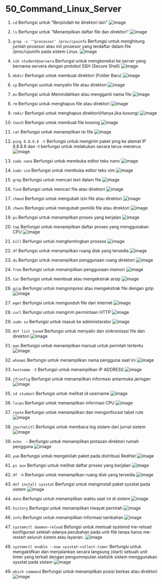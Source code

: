 # 50_Command_Linux_Server

1. `cd`
   Berfungsi untuk "Berpindah ke direktori lain"
   ![image](https://github.com/eopaleto/50_Command_Linux_RedhatServer/assets/126212773/b5df6400-4f5b-41e9-9d10-bfd33462c30e)
2. `ls`
   Berfungsi untuk "Menampilkan daftar file dan direktori"
   ![image](https://github.com/eopaleto/50_Command_Linux_RedhatServer/assets/126212773/45f9afd5-c154-4695-89f5-d20cbac3bc3c)

3. `grep -c '^processor' /proc/cpuinfo`
   Berfungsi untuk menghitung jumlah prosesor atau inti prosesor yang terdaftar dalam file        /proc/cpuinfo pada sistem Linux.
   ![image](https://github.com/eopaleto/50_Command_Linux_RedhatServer/assets/126212773/70c356b9-ec38-4837-9a3d-70f6878fc44e)

4. `ssh student@servera`
   Berfungsi untuk mengkoneksi ke server yang bernama servera dengan protokol SSH (Secure Shell)
   ![image](https://github.com/eopaleto/50_Command_Linux_RedhatServer/assets/126212773/aa0f3d22-c677-490e-85d5-98b8f7edef5a)

5. `mkdir`
   Berfungsi untuk membuat direktori (Folder Baru)
   ![image](https://github.com/eopaleto/50_Command_Linux_RedhatServer/assets/126212773/24e47f46-c5c7-4291-a7d2-405f15a64f9b)

6. `cp`
   Berfungsi uuntuk menyalin file atau  direktori
   ![image](https://github.com/eopaleto/50_Command_Linux_RedhatServer/assets/126212773/3a10a8a5-d5a3-4093-ac0e-ef7bdcdda81b)

7. `mv`
   Berfungsi untuk Memindahkan atau mengganti nama file
   ![image](https://github.com/eopaleto/50_Command_Linux_RedhatServer/assets/126212773/6311ab9c-f226-4ab1-bf37-9e2c4696a416)

8. `rm`
   Berfungsi untuk menghapus file atau direktori
   ![image](https://github.com/eopaleto/50_Command_Linux_RedhatServer/assets/126212773/c0edb85f-fe4d-4116-b95b-9cf964d63ae7)

9. `rmdir`
    Berfungsi untuk menghapus direktori(Hanya jika kosong)
   ![image](https://github.com/eopaleto/50_Command_Linux_RedhatServer/assets/126212773/1f1668e6-bc0a-48b7-bc4d-d02dd09d3631)

10. `touch`
   Berfungsi untuk membuat file kosong
   ![image](https://github.com/eopaleto/50_Command_Linux_RedhatServer/assets/126212773/7e0c462e-63e5-410a-80ec-cd9a7954fd5e)

11. `cat`
    Berfungsi untuk menampilkan isi file
   ![image](https://github.com/eopaleto/50_Command_Linux_RedhatServer/assets/126212773/2bd9114c-83a8-442f-899c-d37b62af72e9)

12. `ping 8.8.8.8 -t`
    Berfungsi untuk mengirim paket ping ke alamat IP 8.8.8.8 dan -t berfungsi untuk melakukan       secara terus-menerus
   ![image](https://github.com/eopaleto/50_Command_Linux_RedhatServer/assets/126212773/17fe51d7-e714-424c-a6ff-366d60e79851)

13. `sudo nano`
    Berfungsi untuk membuka editor teks nano
    ![image](https://github.com/eopaleto/50_Command_Linux_RedhatServer/assets/126212773/d0df0aad-17ed-4b89-8521-59ad485ee5f4)

15. `sudo vim`
    Berfungsi untuk membuka editor teks vim
   ![image](https://github.com/eopaleto/50_Command_Linux_RedhatServer/assets/126212773/d51d28b7-6f1f-4bf8-9e50-729d3087d4d1)

16. `grep`
    Berfungsi untuk mencari text dalam file
   ![image](https://github.com/eopaleto/50_Command_Linux_RedhatServer/assets/126212773/8126f7dd-4601-4e6f-9958-b00a155d5294)

17. `find`
    Befungsi untuk mencari file atau direktori
   ![image](https://github.com/eopaleto/50_Command_Linux_RedhatServer/assets/126212773/840f2cac-5307-4d1e-87fd-5d1a9366237c)

18. `chmod`
    Berfungsi untuk mengubah izin file atau direktori
   ![image](https://github.com/eopaleto/50_Command_Linux_RedhatServer/assets/126212773/093c64e5-a1fc-46a4-a7a2-6d32e951b94c)

19. `chwon`
    Berfungsi untuk mengubah pemilik file atau direktori
   ![image](https://github.com/eopaleto/50_Command_Linux_RedhatServer/assets/126212773/2a0183ff-f1a4-41f0-9363-d48a62361890)

20. `ps`
    Berfungsi untuk menampilkan proses yang berjalan
   ![image](https://github.com/eopaleto/50_Command_Linux_RedhatServer/assets/126212773/6fb3f678-aa2a-47a7-afc4-cb0b09fb176d)

21. `top`
    Berfungsi untuk menampilkan daftar proses yang menggunakan CPU
   ![image](https://github.com/eopaleto/50_Command_Linux_RedhatServer/assets/126212773/b5bfe02e-3982-4f03-abe7-221a5a197aac)

22. `kill`
    Berfungsi untuk menghentingkan prosess
   ![image](https://github.com/eopaleto/50_Command_Linux_RedhatServer/assets/126212773/ff4a721b-41b8-455a-b50b-57858c3aca95)

23. `df`
    Berfungsi untuk menampilkan ruang disk yang tersedia
   ![image](https://github.com/eopaleto/50_Command_Linux_RedhatServer/assets/126212773/94e17ab2-0032-4781-88e2-98ffeef9f929)

24. `du`
    Berfungsi untuk menampilkan penggunaan ruang direktori
   ![image](https://github.com/eopaleto/50_Command_Linux_RedhatServer/assets/126212773/26fab561-293f-40f0-9ecc-83552b346517)

25. `free`
    Berfungsi untuk menampilkan penggunaan memori
   ![image](https://github.com/eopaleto/50_Command_Linux_RedhatServer/assets/126212773/9338a01b-96d9-47ed-9e31-e876fb37d7d6)

26. `tar`
    Berfungsi untuk membuat atau mengekstrak arsip
   ![image](https://github.com/eopaleto/50_Command_Linux_RedhatServer/assets/126212773/a991bd16-2f2a-41c6-93b4-2bd831802f9e)

27. `gzip`
    Berfungsi untuk mengompresi atau mengekstrak file dengan gzip
   ![image](https://github.com/eopaleto/50_Command_Linux_RedhatServer/assets/126212773/59a18faa-d1cd-4177-a7b1-31a645539338)

28. `wget`
    Berfungsi untuk mengunduh file dari internet
   ![image](https://github.com/eopaleto/50_Command_Linux_RedhatServer/assets/126212773/588ff217-c33f-4e78-89b5-91c02436b719)

29. `curl`
    Berfungsi untuk mengirim permintaan HTTP
   ![image](https://github.com/eopaleto/50_Command_Linux_RedhatServer/assets/126212773/4c2aa5c7-8221-47ec-854a-b14b4a268758)

30. `sudo su`
    Berfungsi untuk masuk ke administarator
   ![image](https://github.com/eopaleto/50_Command_Linux_RedhatServer/assets/126212773/1cb52261-f5d9-485a-aa34-861bda1db066)

31. `dnf list tuned`
    Berfungsi untuk menyalin dan sinkronisasi file dan direktori
   ![image](https://github.com/eopaleto/50_Command_Linux_RedhatServer/assets/126212773/845c837a-2331-4afc-b391-1d0f3c3b0e9a)

32. `man`
    Berfungsi untuk menampilkan manual untuk perintah tertentu
   ![image](https://github.com/eopaleto/50_Command_Linux_RedhatServer/assets/126212773/1e142193-6345-431a-8d9c-a0613adff416)

33. `whoami`
    Berfungsi untuk menampilkan nama pengguna saat ini
![image](https://github.com/eopaleto/50_Command_Linux_RedhatServer/assets/126212773/f38ba22a-1fb5-4f10-b7bc-cb4637ab22a1)

34. `hostname -I`
    Berfungsi untuk menampilkan IP ADDRESS
   ![image](https://github.com/eopaleto/50_Command_Linux_RedhatServer/assets/126212773/20c5f9ff-3af5-460a-9a74-27df512482f0)

35. `ifconfig`
    Berfungsi untuk menampilkan informasi antarmuka jaringan
![image](https://github.com/eopaleto/50_Command_Linux_RedhatServer/assets/126212773/537d4440-a317-48f7-873f-ba71bb34fd7c)

36. `id student`
    Berfungsi untuk melihat id username
   ![image](https://github.com/eopaleto/50_Command_Linux_RedhatServer/assets/126212773/74ddb726-bd74-4bbb-b3a4-6013c7dfde1e)

37. `lscpu`
    Berfungsi untuk menampilkan informasi CPU
    ![image](https://github.com/eopaleto/50_Command_Linux_RedhatServer/assets/126212773/028ef684-70f0-4ff2-b2ad-b8aaccaed424)

38. `route`
    Berfungsi untuk menampilkan dan mengonfiurasi tabel rute
   ![image](https://github.com/eopaleto/50_Command_Linux_RedhatServer/assets/126212773/48885486-31d3-4f31-a814-4f6c8356ea30)

39. `journalctl`
    Berfungsi untuk membaca log sistem dari jurnal sistem
   ![image](https://github.com/eopaleto/50_Command_Linux_RedhatServer/assets/126212773/4f272843-dcd2-4134-84a8-802304424d03)

40. `echo  ~`
    Berfungsi untuk menampilkan pintasan direktori rumah pengguna
   ![image](https://github.com/eopaleto/50_Command_Linux_RedhatServer/assets/126212773/15bfe721-ae85-4dd3-b511-a32b974dc751)

41. `yum`
    Berfungsi untuk mengelolah paket pada distribusi RedHat
   ![image](https://github.com/eopaleto/50_Command_Linux_RedhatServer/assets/126212773/ae1d1980-22e3-4a73-855a-d5a010444cd6)

42. `ps aux`
    Berfungsi untuk melihat daftar proses yang berjalan
   ![image](https://github.com/eopaleto/50_Command_Linux_RedhatServer/assets/126212773/22eb7b61-d6d3-4cb4-94c7-38246a4e61fc)

43. `df -h`
    Berfungsi untuk menampilkan ruang disk yang tersedia
   ![image](https://github.com/eopaleto/50_Command_Linux_RedhatServer/assets/126212773/aa964ac9-5c05-48cf-9d82-7d93afca25b2)

44. `dnf install sysstat`
    Berfungsi untuk menginstall paket sysstat pada sistem
   ![image](https://github.com/eopaleto/50_Command_Linux_RedhatServer/assets/126212773/ce43c919-afed-4bdc-b57f-50192a1b7897)

45. `date`
    Berfungsi untuk menampilkan waktu saat ini di sistem
![image](https://github.com/eopaleto/50_Command_Linux_RedhatServer/assets/126212773/6a0e220d-863a-4127-9624-88c6f94cfda8)

46. `history`
    Berfungsi untuk menampilkan riwayat perintah
   ![image](https://github.com/eopaleto/50_Command_Linux_RedhatServer/assets/126212773/ed978814-5956-40a9-ba31-4e937f5ab9dd)

47. `info`
    Berfungsi untuk menampilkan informasi tambahan
   ![image](https://github.com/eopaleto/50_Command_Linux_RedhatServer/assets/126212773/a2da59f1-5dd1-4795-8620-0afa708ddfd9)

48. `systemctl daemon-reload`
    Befungsi untuk memuat systemd me-reload konfigurasi setelah adanya perubahan pada unit-file tanpa harus me-restart seluruh sistem atau layanan.
   ![image](https://github.com/eopaleto/50_Command_Linux_RedhatServer/assets/126212773/541fa4a2-a887-466b-a905-803aa2bd2fdf)

49. `systemctl enable --now sysstat-collect.timer`
    Berfungsi untuk mengaktifkan dan menjalankan secara langsung (start) sebuah unit timer yang terkait dengan pengummpulan statistik sistem menggunakan sysstat pada sistem
   ![image](https://github.com/eopaleto/50_Command_Linux_RedhatServer/assets/126212773/dab0a75a-92d2-4194-b03b-ba53eee324b0)

50. `which command`
    Berfungsi untuk menampilkan posisi berkas atau direktori
    ![image](https://github.com/eopaleto/50_Command_Linux_RedhatServer/assets/126212773/1383972a-60a0-468b-ad88-7e574894929a)

    
    
